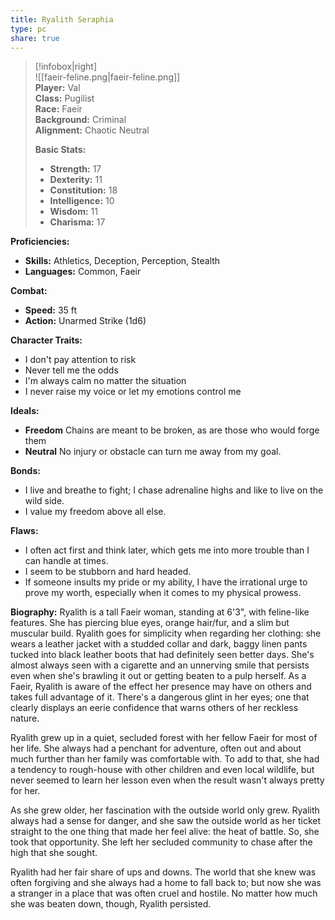 ```yaml
---
title: Ryalith Seraphia
type: pc
share: true
---
```




> [!infobox|right]  
> ![[faeir-feline.png|faeir-feline.png]]  
> **Player:** Val  
> **Class:** Pugilist  
> **Race:** Faeir  
> **Background:** Criminal  
> **Alignment:** Chaotic Neutral
>
> **Basic Stats:**
> - **Strength:** 17
> - **Dexterity:** 11
> - **Constitution:** 18
> - **Intelligence:** 10
> - **Wisdom:** 11
> - **Charisma:** 17

**Proficiencies:**
- **Skills:** Athletics, Deception, Perception, Stealth
- **Languages:** Common, Faeir

**Combat:**
- **Speed:** 35 ft
- **Action:** Unarmed Strike (1d6)

**Character Traits:** 
- I don't pay attention to risk 
- Never tell me the odds 
- I'm always calm no matter the situation
- I never raise my voice or let my emotions control me 
  
**Ideals:** 
- **Freedom** Chains are meant to be broken, as are those who would forge them
- **Neutral** No injury or obstacle can turn me away from my goal. 

**Bonds:** 
- I live and breathe to fight; I chase adrenaline highs and like to live on the wild side.
- I value my freedom above all else.

**Flaws:** 
- I often act first and think later, which gets me into more trouble than I can handle at times.  
- I seem to be stubborn and hard headed. 
- If someone insults my pride or my ability, I have the irrational urge to prove my worth, especially when it comes to my physical prowess.

**Biography:** Ryalith is a tall Faeir woman, standing at 6'3", with feline-like features. She has piercing blue eyes, orange hair/fur, and a slim but muscular build. Ryalith goes for simplicity when regarding her clothing: she wears a leather jacket with a studded collar and dark, baggy linen pants tucked into black leather boots that had definitely seen better days. She's almost always seen with a cigarette and an unnerving smile that persists even when she's brawling it out or getting beaten to a pulp herself. As a Faeir, Ryalith is aware of the effect her presence may have on others and takes full advantage of it. There's a dangerous glint in her eyes; one that clearly displays an eerie confidence that warns others of her reckless nature.

Ryalith grew up in a quiet, secluded forest with her fellow Faeir for most of her life. She always had a penchant for adventure, often out and about much further than her family was comfortable with. To add to that, she had a tendency to rough-house with other children and even local wildlife, but never seemed to learn her lesson even when the result wasn't always pretty for her.  

As she grew older, her fascination with the outside world only grew. Ryalith always had a sense for danger, and she saw the outside world as her ticket straight to the one thing that made her feel alive: the heat of battle. So, she took that opportunity. She left her secluded community to chase after the high that she sought.  

Ryalith had her fair share of ups and downs. The world that she knew was often forgiving and she always had a home to fall back to; but now she was a stranger in a place that was often cruel and hostile. No matter how much she was beaten down, though, Ryalith persisted.
